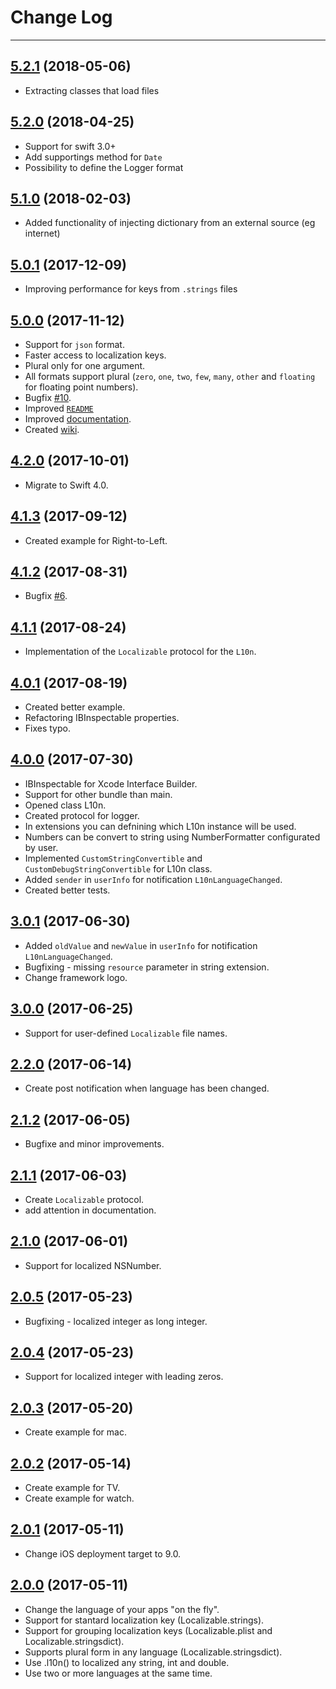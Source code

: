
# Change Log
---
## [5.2.1](https://github.com/Decybel07/L10n-swift/tree/5.2.1) (2018-05-06)
* Extracting classes that load files

## [5.2.0](https://github.com/Decybel07/L10n-swift/tree/5.2.0) (2018-04-25)
* Support for swift 3.0+
* Add supportings method for `Date`
* Possibility to define the Logger format

## [5.1.0](https://github.com/Decybel07/L10n-swift/tree/5.1.0) (2018-02-03)
* Added functionality of injecting dictionary from an external source (eg internet)

## [5.0.1](https://github.com/Decybel07/L10n-swift/tree/5.0.1) (2017-12-09)
* Improving performance for keys from `.strings` files

## [5.0.0](https://github.com/Decybel07/L10n-swift/tree/5.0.0) (2017-11-12)
* Support for `json` format.
* Faster access to localization keys.
* Plural only for one argument.
* All formats support plural (`zero`, `one`, `two`, `few`, `many`, `other` and `floating` for floating point numbers).
* Bugfix [#10](https://github.com/Decybel07/L10n-swift/issues/10).
* Improved [`README`](https://github.com/Decybel07/L10n-swift/blob/master/README.md)
* Improved [documentation](https://cocoadocs.org/docsets/L10n-swift).
* Created [wiki](https://github.com/Decybel07/L10n-swift/wiki).

## [4.2.0](https://github.com/Decybel07/L10n-swift/tree/4.2.0) (2017-10-01)
* Migrate to Swift 4.0.

## [4.1.3](https://github.com/Decybel07/L10n-swift/tree/4.1.3) (2017-09-12)
* Created example for Right-to-Left.

## [4.1.2](https://github.com/Decybel07/L10n-swift/tree/4.1.2) (2017-08-31)
* Bugfix [#6](https://github.com/Decybel07/L10n-swift/issues/6).

## [4.1.1](https://github.com/Decybel07/L10n-swift/tree/4.1.1) (2017-08-24)
* Implementation of the `Localizable` protocol for the `L10n`.

## [4.0.1](https://github.com/Decybel07/L10n-swift/tree/4.0.1) (2017-08-19)
* Created better example.
* Refactoring IBInspectable properties.
* Fixes typo.

## [4.0.0](https://github.com/Decybel07/L10n-swift/tree/4.0.0) (2017-07-30)
* IBInspectable for Xcode Interface Builder.
* Support for other bundle than main.
* Opened class L10n.
* Created protocol for logger.
* In extensions you can defnining which L10n instance will be used.
* Numbers can be convert to string using NumberFormatter configurated by user.
* Implemented `CustomStringConvertible` and `CustomDebugStringConvertible` for L10n class.
* Added `sender` in `userInfo` for notification `L10nLanguageChanged`.
* Created better tests.

## [3.0.1](https://github.com/Decybel07/L10n-swift/tree/3.0.1) (2017-06-30)
* Added `oldValue` and `newValue` in `userInfo` for notification `L10nLanguageChanged`.
* Bugfixing - missing `resource` parameter in string extension.
* Change framework logo.

## [3.0.0](https://github.com/Decybel07/L10n-swift/tree/3.0.0) (2017-06-25)
* Support for user-defined `Localizable` file names.

## [2.2.0](https://github.com/Decybel07/L10n-swift/tree/2.2.0) (2017-06-14)
* Create post notification when language has been changed.

## [2.1.2](https://github.com/Decybel07/L10n-swift/tree/2.1.2) (2017-06-05)
* Bugfixe and minor improvements.

## [2.1.1](https://github.com/Decybel07/L10n-swift/tree/2.1.1) (2017-06-03)
* Create `Localizable` protocol.
* add attention in documentation.

## [2.1.0](https://github.com/Decybel07/L10n-swift/tree/2.1.0) (2017-06-01)
* Support for localized NSNumber.

## [2.0.5](https://github.com/Decybel07/L10n-swift/tree/2.0.5) (2017-05-23)
* Bugfixing - localized integer as long integer.

## [2.0.4](https://github.com/Decybel07/L10n-swift/tree/2.0.4) (2017-05-23)
* Support for localized integer with leading zeros.

## [2.0.3](https://github.com/Decybel07/L10n-swift/tree/2.0.3) (2017-05-20)
* Create example for mac.

## [2.0.2](https://github.com/Decybel07/L10n-swift/tree/2.0.2) (2017-05-14)
* Create example for TV.
* Create example for watch.

## [2.0.1](https://github.com/Decybel07/L10n-swift/tree/2.0.1) (2017-05-11)
* Change iOS deployment target to 9.0.

## [2.0.0](https://github.com/Decybel07/L10n-swift/tree/2.0.0) (2017-05-11)
* Change the language of your apps "on the fly".
* Support for stantard localization key (Localizable.strings).
* Support for grouping localization keys (Localizable.plist and Localizable.stringsdict).
* Supports plural form in any language (Localizable.stringsdict).
* Use .l10n() to localized any string, int and double.
* Use two or more languages at the same time.
